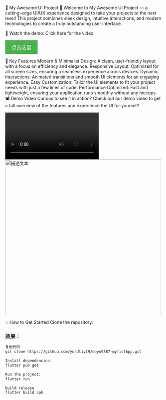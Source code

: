 
🌟 My Awesome UI Project
🚀 Welcome to My Awesome UI Project — a cutting-edge UI/UX experience designed to take your projects to the next level! This project combines sleek design, intuitive interactions, and modern technologies to create a truly outstanding user interface.

🔗 Watch the demo: Click here for the video

<a href="[https://example.com](https://db62cod6cnasq.cloudfront.net/user-media/12136/17973da4-67d3-4395-bc41-8d9728de977a--0908.mp4)" target="_blank">
  <button style="background-color:#4CAF50; border:none; color:white; padding:10px 20px; text-align:center; text-decoration:none; display:inline-block; font-size:16px; cursor:pointer;">
    点击这里
  </button>
</a>




🎨 Key Features
Modern & Minimalist Design: A clean, user-friendly layout with a focus on efficiency and elegance.
Responsive Layout: Optimized for all screen sizes, ensuring a seamless experience across devices.
Dynamic Interactions: Animated transitions and smooth UI elements for an engaging experience.
Easy Customization: Tailor the UI elements to fit your project needs with just a few lines of code.
Performance Optimized: Fast and lightweight, ensuring your application runs smoothly without any hiccups.
📽 Demo Video
Curious to see it in action? Check out our demo video to get a full overview of the features and experience the UI for yourself!

<video src="https://db62cod6cnasq.cloudfront.net/user-media/12136/17973da4-67d3-4395-bc41-8d9728de977a--0908.mp4" controls="controls" style="max-width: 100%;">
   Your browser does not support the video tag.
</video>

<img src="https://example.com/myimage.png" alt="描述文本" width="500"/>





💡 How to Get Started
Clone the repository:
### 效果：
```bash
复制代码
git clone https://github.com/ynadtiy19/deyu9887-myfistApp.git

Install dependencies:
flutter pub get 

Run the project:
flutter run

Build release
flutter build apk



